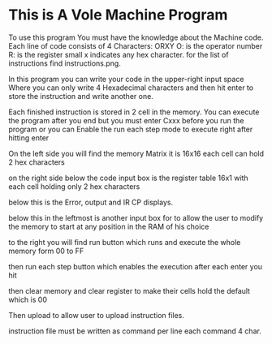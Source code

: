 This is A Vole Machine Program
=============================================================================
To use this program You must have the knowledge about the Machine code.
Each line of code consists of 4 Characters: ORXY 
O: is the operator number
R: is the register
small x indicates any hex character.
for the list of instructions find instructions.png.

In this program you can write your code in the upper-right input space
Where you can only write 4 Hexadecimal characters and then hit enter
to store the instruction and write another one.

Each finished instruction is stored in 2 cell in the memory.
You can execute the program after you end but you must enter Cxxx before
you run the program or you can Enable the run each step mode to execute 
right after hitting enter

On the left side you will find the memory Matrix it is 16x16
each cell can hold 2 hex characters

on the right side below the code input box is the register table 16x1
with each cell holding only 2 hex characters

below this is the Error, output and IR CP displays.

below this in the leftmost is another input box for to allow the user to
modify the memory to start at any position in the RAM of his choice 

to the right you will find run button which runs and execute the whole memory
form 00 to FF 

then run each step button which enables the execution after each enter you 
hit

then clear memory and clear register to make their cells hold the default 
which is 00

Then upload to allow user to upload instruction files.

instruction file must be written as command per line each command 4 char.
